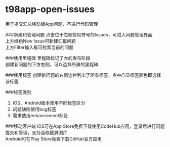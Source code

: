 t98app-open-issues
==================
用于提交汇总移动版App问题，不进行代码管理

###新建和管理问题
点击位于右侧惊叹符号的Issues，可进入问题管理界面  
上方绿色New Issue可新建汇报问题  
上方Filter输入框可检索当前的问题  

###使用里程碑
里程碑标记了大的发布阶段  
创建新问题的下方右侧，可以选择所属的里程碑

###使用标签
创建新问题的右侧边栏列出了所有标签，点中凸显标签颜色即选择该标签

###标签类别
1. iOS、Android版本使用不同标签区分  
2. 问题缺陷使用bug标签  
3. 需求使用enhancement标签  

###移动客户端
iOS可在App Store免费下载使用CodeHub应用，登录后进行问题提交和管理，支持选取截屏图片  
Android可在Play Store免费下载GitHub官方应用  
